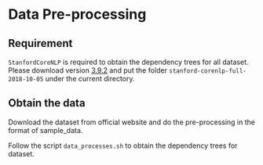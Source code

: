 # Data Pre-processing

## Requirement

`StanfordCoreNLP` is required to obtain the dependency trees for all dataset. Please download version [3.9.2](https://stanfordnlp.github.io/CoreNLP/history.html) and put the folder `stanford-corenlp-full-2018-10-05` under the current directory.

## Obtain the data

Download the dataset from official website and do the pre-processing in the format of sample_data.

Follow the script `data_processes.sh` to obtain the dependency trees for dataset.

